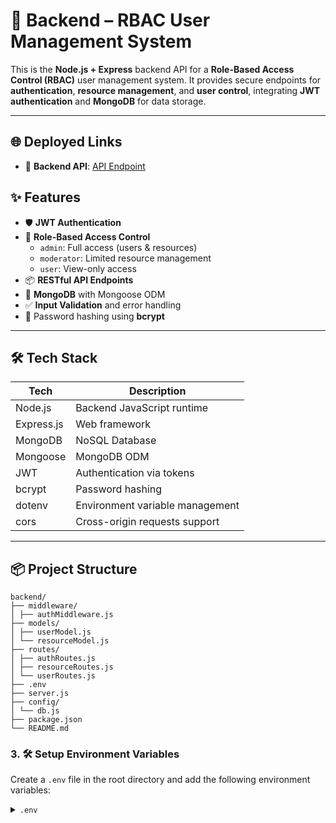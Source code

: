 # 🔐 Backend – RBAC User Management System

This is the **Node.js + Express** backend API for a **Role-Based Access Control (RBAC)** user management system. It provides secure endpoints for **authentication**, **resource management**, and **user control**, integrating **JWT authentication** and **MongoDB** for data storage.

---

## 🌐 Deployed Links

- 🔗 **Backend API**: [API Endpoint](https://user-management-backend-3440.onrender.com)

## ✨ Features

- 🛡️ **JWT Authentication**
- 🔑 **Role-Based Access Control**
  - `admin`: Full access (users & resources)
  - `moderator`: Limited resource management
  - `user`: View-only access
- 📦 **RESTful API Endpoints**
- 🧾 **MongoDB** with Mongoose ODM
- ✅ **Input Validation** and error handling
- 🔐 Password hashing using **bcrypt**

---

## 🛠️ Tech Stack

| Tech       | Description                     |
| ---------- | ------------------------------- |
| Node.js    | Backend JavaScript runtime      |
| Express.js | Web framework                   |
| MongoDB    | NoSQL Database                  |
| Mongoose   | MongoDB ODM                     |
| JWT        | Authentication via tokens       |
| bcrypt     | Password hashing                |
| dotenv     | Environment variable management |
| cors       | Cross-origin requests support   |

---

## 📦 Project Structure

```
backend/
├── middleware/
│ ├── authMiddleware.js
├── models/
│ ├── userModel.js
│ └── resourceModel.js
├── routes/
│ ├── authRoutes.js
│ ├── resourceRoutes.js
│ └── userRoutes.js
├── .env
├── server.js
├── config/
│ └── db.js
├── package.json
└── README.md
```

### 3. 🛠️ Setup Environment Variables

Create a `.env` file in the root directory and add the following environment variables:

<details>
<summary><code>.env</code></summary>

```env
PORT=3000
MONGO_URI=mongodb+srv://<username>:<password>@cluster.mongodb.net/your-db
JWT_SECRET=your_jwt_secret_key
```
